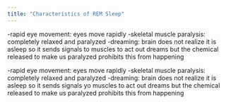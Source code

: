 ```yaml
---
title: "Characteristics of REM Sleep"
---
```

-rapid eye movement: eyes move rapidly
-skeletal muscle paralysis: completely relaxed and paralyzed
-dreaming: brain does not realize it is asleep so it sends signals to muscles to act out dreams but the chemical released to make us paralyzed prohibits this from happening

-rapid eye movement: eyes move rapidly
-skeletal muscle paralysis: completely relaxed and paralyzed
-dreaming: brain does not realize it is asleep so it sends signals yo muscles to act out dreams but the chemical released to make us paralyzed prohibits this from happening


